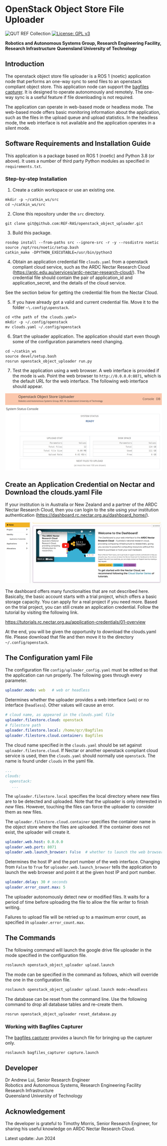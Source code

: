 # OpenStack Object Store File Uploader

![QUT REF Collection](https://badgen.net/badge/collections/QUT%20REF-RAS?icon=github) [![License: GPL v3](https://img.shields.io/badge/License-GPLv3-blue.svg)](https://www.gnu.org/licenses/gpl-3.0)

**Robotics and Autonomous Systems Group, Research Engineering Facility, Research Infrastructure** 
**Queensland University of Technology**

## Introduction

The openstack object store file uploader is a ROS 1 (noetic) application node that performs an one-way sync to send files to an openstack compliant object store. This application node can support the [bagfiles capturer](https://github.com/REF-RAS/bagfiles_capturer). It is designed to operate autonomously and remotely. The one-way sync is a useful feature if file downloading is not required.

The application can operate in web-based mode or headless mode. The web-based mode offers basic monitoring information about the application, such as the files in the upload queue and upload statistics. In the headless mode, the web interface is not available and the application operates in a silent mode.

## Software Requirements and Installation Guide

This application is a package based on ROS 1 (noetic) and Python 3.8 (or above). It uses a number of third party Python modules as specified in `requirements.txt`.

### Step-by-step Installation
1. Create a catkin workspace or use an existing one.
```
mkdir -p ~/catkin_ws/src
cd ~/catkin_ws/src
```
2. Clone this repository under the `src` directory.
```
git clone git@github.com:REF-RAS/openstack_object_uploader.git
```
3. Build this package.
```
rosdep install --from-paths src --ignore-src -r -y --rosdistro noetic
source /opt/ros/noetic/setup.bash
catkin_make -DPYTHON_EXECUTABLE=/usr/bin/python3
```
4. Obtain an application credential file `clouds.yaml` from a openstack compliant cloud service, such as the ARDC Nectar Research Cloud (https://ardc.edu.au/services/ardc-nectar-research-cloud/). The credential file should contain the pair of application_id and application_secret, and the details of the cloud service. 

See the section below for getting the credential file from the Nectar Cloud.

5. If you have already got a valid and current credential file. Move it to the folder `~\.config\openstack`.
```
cd <the path of the clouds.yaml>
mkdir -p ~/.config/openstack
mv clouds.yaml ~/.config/openstack
```

6. Start the uploader application. The application should start even though some of the configuration parameters need changing.
```
cd ~/catkin_ws
source devel/setup.bash
rosrun openstack_object_uploader run.py
```
7. Test the application using a web browser.
A web interface is provided if the mode is `web`. Point the web browser to `http://0.0.0.0:8071`, which is the default URL for the web interface. The following web interface should appear.

![Web Interface](./docs/assets/WebUploaderInterface.png)

## Create an Application Credential on Nectar and Download the clouds.yaml File

If your institution is in Australia or New Zealand and a partner of the ARDC Nectar Research Cloud, then you can login to the site using your institution authentication (https://dashboard.rc.nectar.org.au/dashboard_home/).

![Nectar Interface](./docs/assets/NectarDashboard.png)

The dashboard offers many functionalties that are not described here. Basically, the basic account starts with a trial project, which offers a basic storage capacity. You can apply for a real project if you need more.  Based on the trial project, you can still create an application credential. Follow the tutorial by visiting the following link.

https://tutorials.rc.nectar.org.au/application-credentials/01-overview

At the end, you will be given the opportunity to download the clouds.yaml file. Please download that file and then move it to the directory `~/.config/openstack`.


## The Configuration yaml File

The configuration file `config/uploader_config.yaml` must be edited so that the application can run properly. The following goes through every parameter.

```yaml
uploader.mode: web   # web or headless
```
Determines whether the uploader provides a web interface (`web`) or no interface (`headless`). Other values will cause an error.
```yaml
# cloud name, as appeared in the clouds.yaml file
uploader.filestore.cloud: openstack
# filestore path
uploader.filestore.local: /home/qcr/Bagfiles
uploader.filestore.cloud.container: Bagfiles
```
The cloud name specified in the `clouds.yaml` should be set against `uploader.filestore.cloud`. If Nectar or another openstack compliant cloud service is used, then the `clouds.yaml` should normally use `openstack`. The name is found under `clouds` in the yaml file.
```yaml
...
clouds:
  openstack:
   ...
```

The `uploader.filestore.local` specifies the local directory where new files are to be detected and uploaded. Note that the uploader is only interested in _new_ files. However, touching the files can force the uploader to consider them as new files.

The `uploader.filestore.cloud.container` specifies the container name in the object store where the files are uploaded. If the container does not exist, the uploader will create it.

```yaml
uploader.web.host: 0.0.0.0
uploader.web.port: 8071
uploader.web.launch_browser: False  # whether to launch the web browser when the application starts
```
Determines the host IP and the port number of the web interface. Changing from `False` to `True` for `uploader.web.launch_browser` tells the application to launch the web browser and point it at the given host IP and port number.

```yaml
uploader.delay: 30 # seconds
uploader.error_count.max: 5  
```
The uploader autonomously detect new or modified files. It waits for a period of time before uploading the file to allow the file writer to finish writing. 

Failures to upload file will be retried up to a maximum error count, as specified in `uploader.error_count.max`. 

## The Commands

The following command will launch the google drive file uploader in the mode specified in the configuration file.
```bash
roslaunch openstack_object_uploader upload.launch
```
The mode can be specified in the command as follows, which will override the one in the configuration file. 
```bash
roslaunch openstack_object_uploader upload.launch mode:=headless
```
The database can be reset from the command line. Use the following command to drop all database tables and re-create them.
```bash
rosrun openstack_object_uploader reset_database.py
```

### Working with Bagfiles Capturer

The [bagfiles capturer](https://github.com/REF-RAS/bagfiles_capturer) provides a launch file for bringing up the capturer only.

```bash
roslaunch bagfiles_capturer capture.launch
```

## Developer

Dr Andrew Lui, Senior Research Engineer <br />
Robotics and Autonomous Systems, Research Engineering Facility <br />
Research Infrastructure <br />
Queensland University of Technology <br />

## Acknowledgement

The developer is grateful to Timothy Morris, Senior Research Engineer, for sharing his useful knowledge on ARDC Nectar Research Cloud.

Latest update: Jun 2024
